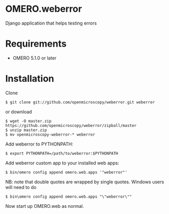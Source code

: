 OMERO.weberror
============================
Django application that helps testing errors

Requirements
============

* OMERO 5.1.0 or later

Installation
============

Clone

    $ git clone git://github.com/openmicroscopy/weberror.git weberror

or download

    $ wget -O master.zip https://github.com/openmicroscopy/weberror/zipball/master
    $ unzip master.zip
    $ mv openmicroscopy-weberror-* weberror

Add weberror to PYTHONPATH:

    $ export PYTHONPATH=/path/to/weberror:$PYTHONPATH

Add weberror custom app to your installed web apps:

    $ bin/omero config append omero.web.apps '"weberror"'

NB: note that double quotes are wrapped by single quotes. Windows users will need to do

    $ bin\omero config append omero.web.apps "\"weberror\""

Now start up OMERO.web as normal.
